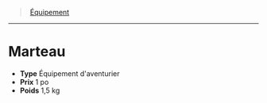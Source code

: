 ﻿---
!EquipmentItem
Type: Équipement d'aventurier
Price: 1 po
Weight: 1,5 kg
Id: equipment_hd.md#marteau
ParentLink: equipment_hd.md#Équipement
Name: Marteau
ParentName: Équipement
NameLevel: 1
Attributes: {}
AttributesDictionary: >+
  {}

---
> [Équipement](hd_equipment.md)

---

# Marteau

- **Type** Équipement d'aventurier
- **Prix** 1 po
- **Poids** 1,5 kg

